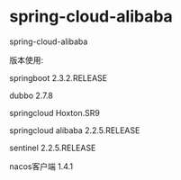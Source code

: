 # spring-cloud-alibaba
spring-cloud-alibaba

版本使用:

springboot 2.3.2.RELEASE

dubbo 2.7.8

springcloud Hoxton.SR9

springcloud alibaba 2.2.5.RELEASE

sentinel 2.2.5.RELEASE

nacos客户端 1.4.1
